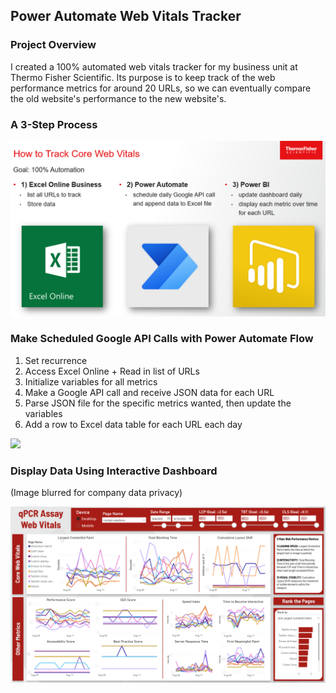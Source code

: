 ## Power Automate Web Vitals Tracker

### Project Overview

I created a 100% automated web vitals tracker for my business unit at Thermo Fisher Scientific. Its purpose is to keep track of the web performance metrics for around 20 URLs, so we can eventually compare the old website's performance to the new website's.

### A 3-Step Process
<img src="images/how to track core web vitals.png?raw=true"/>

### Make Scheduled Google API Calls with Power Automate Flow
1. Set recurrence
2. Access Excel Online + Read in list of URLs
3. Initialize variables for all metrics
4. Make a Google API call and receive JSON data for each URL
5. Parse JSON file for the specific metrics wanted, then update the variables
7. Add a row to Excel data table for each URL each day


<img src="images/Power Automate Flow.gif.png?raw=true"/>

### Display Data Using Interactive Dashboard

(Image blurred for company data privacy)

<img src="images/BLURRED Assay Web Vitals Dashboard.png?raw=true"/>
